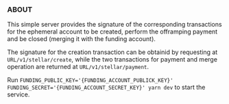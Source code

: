 ### ABOUT

This simple server provides the signature of the corresponding transactions for the ephemeral account to be created,
perform the offramping payment and be closed (merging it with the funding account).

The signature for the creation transaction can be obtainid by requesting at `URL/v1/stellar/create`, while the two
transactions for payment and merge operation are returned at `URL/v1/stellar/payment`.

Run `FUNDING_PUBLIC_KEY='{FUNDING_ACCOUNT_PUBLICK_KEY}' FUNDING_SECRET='{FUNDING_ACCOUNT_SECRET_KEY}' yarn dev` to start
the service.
